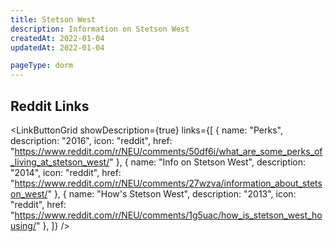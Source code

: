 ```yaml
---
title: Stetson West
description: Information on Stetson West
createdAt: 2022-01-04
updatedAt: 2022-01-04

pageType: dorm
---
```


## Reddit Links

<LinkButtonGrid showDescription={true} links={[
{
name: "Perks",
description: "2016",
icon: "reddit",
href: "https://www.reddit.com/r/NEU/comments/50df6i/what_are_some_perks_of_living_at_stetson_west/"
},
{
name: "Info on Stetson West",
description: "2014",
icon: "reddit",
href: "https://www.reddit.com/r/NEU/comments/27wzva/information_about_stetson_west/"
},
{
name: "How's Stetson West",
description: "2013",
icon: "reddit",
href: "https://www.reddit.com/r/NEU/comments/1g5uac/how_is_stetson_west_housing/"
},
]} />
